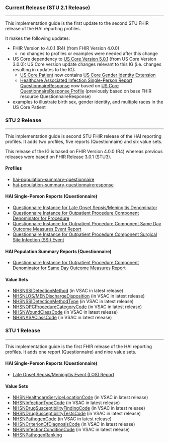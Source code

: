 ### Current Release (STU 2.1 Release)
-------------------------------

This implementation guide is the first update to the second STU FHIR release of the HAI reporting profiles. 

It makes the following updates:
* FHIR Version to 4.0.1 (R4) (from FHIR Version 4.0.0)
  * no changes to profiles or examples were needed after this change 
* US Core dependency to [US Core Version 5.0.1](http://hl7.org/fhir/us/core/STU5.0.1/) (from US Core Version 3.0.0): US Core version update changes relevant to this IG (i.e. changes resulting in updates to the IG):
  * [US Core Patient](http://hl7.org/fhir/us/core/STU5.0.1/StructureDefinition-us-core-patient.html) now contains [US Core Gender Identity Extension](http://hl7.org/fhir/us/core/STU5.0.1/StructureDefinition-us-core-genderIdentity.html)
  * [Healthcare Associated Infection Single-Person Report QuestionnaireResponse](StructureDefinition-hai-single-person-report-questionnaireresponse.html) now based on [US Core QuestionnaireResponse Profile](http://hl7.org/fhir/us/core/STU5.0.1/StructureDefinition-us-core-questionnaireresponse.html) (previously based on base FHIR resource QuestionnaireResponse)
* examples to illustrate birth sex, gender identity, and multiple races in the US Core Patient



### STU 2 Release
-------------------------------

This implementation guide is second STU FHIR release of the HAI reporting profiles. It adds two profiles, five reports (Questionnaire) and six value sets.

This release of the IG is based on FHIR Version 4.0.0 (R4) whereas previous releases were based on FHIR Release 3.0.1 (STU3).

#### Profiles

* [hai-population-summary-questionnaire](StructureDefinition-hai-population-summary-questionnaire.html)
* [hai-population-summary-questionnaireresponse](StructureDefinition-hai-population-summary-questionnaireresponse.html)

#### HAI Single-Person Reports (Questionnaire)

* [Questionnaire Instance for Late Onset Sepsis/Meningitis Denominator](Questionnaire-hai-questionnaire-los-denom.html)
* [Questionnaire Instance for Outpatient Procedure Component Denominator for Procedure](Questionnaire-hai-questionnaire-opc-proc-denom.html)
* [Questionnaire Instance for Outpatient Procedure Component Same Day Outcome Measures Event Report](Questionnaire-hai-questionnaire-opc-sdom-event.html)
* [Questionnaire Instance for Outpatient Procedure Component Surgical Site Infection (SSI) Event](Questionnaire-hai-questionnaire-opc-ssi-event.html)

#### HAI Population Summary Reports (Questionnaire)

* [Questionnaire Instance for Outpatient Procedure Component Denominator for Same Day Outcome Measures Report](Questionnaire-hai-questionnaire-opc-sdom-denom.html)

#### Value Sets

* [NHSNSSIDetectionMethod](https://vsac.nlm.nih.gov/valueset/2.16.840.1.113883.10.20.5.9.29/expansion/Latest) (in VSAC in latest release)
* [NHSNLOS/MENDischargeDisposition](https://vsac.nlm.nih.gov/valueset/2.16.840.1.113883.10.20.5.9.30.html) (in VSAC in latest release)
* [NHSNSSIDetectionMethodType](https://vsac.nlm.nih.gov/valueset/2.16.840.1.113883.10.20.5.9.31.html) (in VSAC in latest release)
* [NHSNOPCProcedureCategoryCode](https://vsac.nlm.nih.gov/valueset/2.16.840.1.113883.10.20.5.9.34.html) (in VSAC in latest release)
* [NHSNWoundClassCode](https://vsac.nlm.nih.gov/valueset/2.16.840.1.113883.13.9.html) (in VSAC in latest release)
* [NHSNASAClassCode](https://vsac.nlm.nih.gov/valueset/2.16.840.1.113883.13.10.html) (in VSAC in latest release)

### STU 1 Release
-------------

This implementation guide is the first FHIR release of the HAI reporting profiles. It adds one report (Questionnaire) and nine value sets.

#### HAI Single-Person Reports (Questionnaire)

* [Late Onset Sepsis/Meningitis Event (LOS) Report](Questionnaire-hai-questionnaire-los-event.html)

#### Value Sets

* [NHSNHealthcareServiceLocationCode](https://vsac.nlm.nih.gov/valueset/2.16.840.1.113883.13.19/expansion/Latest) (in VSAC in latest release)
* [NHSNInfectionTypeCode](https://vsac.nlm.nih.gov/valueset/2.16.840.1.113883.13.20/expansion/Latest) (in VSAC in latest release)
* [NHSNDrugSusceptibilityFindingCode](https://vsac.nlm.nih.gov/valueset/2.16.840.1.113883.13.13/expansion/Latest) (in VSAC in latest release)
* [NHSNDrugSusceptibilityTestsCode](https://vsac.nlm.nih.gov/valueset/2.16.840.1.113883.13.15/expansion/Latest) (in VSAC in latest release)
* [NHSNPathogenCode](https://vsac.nlm.nih.gov/valueset/2.16.840.1.113883.13.16/expansion/Latest) (in VSAC in latest release)
* [NHSNCriterionOfDiagnosisCode](https://vsac.nlm.nih.gov/valueset/2.16.840.1.114222.4.11.3195/expansion/Latest) (in VSAC in latest release)
* [NHSNInfectionConditionCode](https://vsac.nlm.nih.gov/valueset/2.16.840.1.114222.4.11.3196/expansion/Latest) (in VSAC in latest release)
* [NHSNPathogenRanking](ValueSet-nhsn-pathogen-ranking.html)